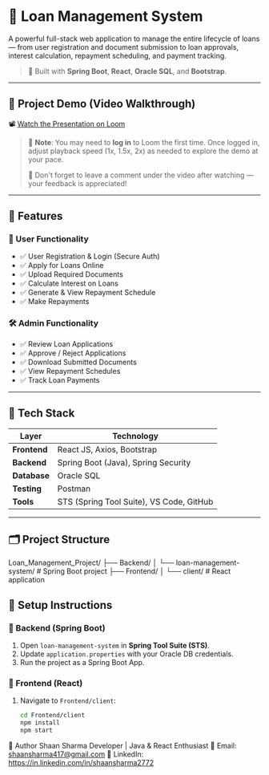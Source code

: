 # 💼 Loan Management System

A powerful full-stack web application to manage the entire lifecycle of loans — from user registration and document submission to loan approvals, interest calculation, repayment scheduling, and payment tracking.

> 🚀 Built with **Spring Boot**, **React**, **Oracle SQL**, and **Bootstrap**.

---

## 🎥 Project Demo (Video Walkthrough)

📽️ [Watch the Presentation on Loom](https://www.loom.com/share/d19c50b1fe34488c8021ac7c9f80436d?sid=e934ef7b-d422-4115-aa66-f528f33dc3a9)

> 🔐 **Note**: You may need to **log in** to Loom the first time. Once logged in, adjust playback speed (1x, 1.5x, 2x) as needed to explore the demo at your pace.
> 
> 💬 Don't forget to leave a comment under the video after watching — your feedback is appreciated!
---
## 🚀 Features

### 👤 User Functionality
- ✅ User Registration & Login (Secure Auth)
- ✅ Apply for Loans Online
- ✅ Upload Required Documents
- ✅ Calculate Interest on Loans
- ✅ Generate & View Repayment Schedule
- ✅ Make Repayments

### 🛠️ Admin Functionality
- ✅ Review Loan Applications
- ✅ Approve / Reject Applications
- ✅ Download Submitted Documents
- ✅ View Repayment Schedules
- ✅ Track Loan Payments

---

## 🧩 Tech Stack

| Layer        | Technology               |
|--------------|---------------------------|
| **Frontend** | React JS, Axios, Bootstrap |
| **Backend**  | Spring Boot (Java), Spring Security |
| **Database** | Oracle SQL                |
| **Testing**  | Postman                   |
| **Tools**    | STS (Spring Tool Suite), VS Code, GitHub |

---

## 🗂️ Project Structure

Loan_Management_Project/
├── Backend/
│   └── loan-management-system/     # Spring Boot project
├── Frontend/
│   └── client/                     # React application





## 🔧 Setup Instructions
### 🔹 Backend (Spring Boot)
1. Open `loan-management-system` in **Spring Tool Suite (STS)**.
2. Update `application.properties` with your Oracle DB credentials.
3. Run the project as a Spring Boot App.

### 🔹 Frontend (React)
1. Navigate to `Frontend/client`:
   ```bash
   cd Frontend/client
   npm install
   npm start

📌 Author
Shaan Sharma
Developer | Java & React Enthusiast
📧 Email: shaansharma417@gmail.com
🔗 LinkedIn: https://in.linkedin.com/in/shaansharma2772

   
